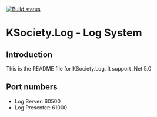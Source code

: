 [![Build status](https://ci.appveyor.com/api/projects/status/9vljfx6a0tsib30g?svg=true)](https://ci.appveyor.com/project/maniglia/std-master-log)

# KSociety.Log - Log System

## Introduction

This is the README file for KSociety.Log. It support .Net 5.0

## Port numbers
- Log Server: 60500
- Log Presenter: 61000